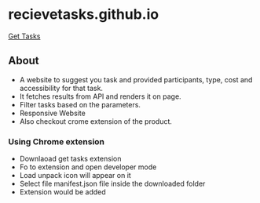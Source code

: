 # recievetasks.github.io

[Get Tasks](https://dheerajbisht362.github.io/recievetasks.github.io/project.html)
## About
* A website to suggest you task and provided participants, type, cost and accessibility for that task.
* It fetches results from API and renders it on page.
* Filter tasks based on the parameters.
* Responsive Website
* Also checkout crome extension of the product.



### Using Chrome extension
* Downlaoad get tasks extension  
* Fo to extension and open developer mode
* Load unpack icon will appear on it
* Select file manifest.json file inside the downloaded folder
* Extension would be added

